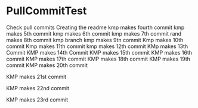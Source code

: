 # PullCommitTest
Check pull commits
Creating the readme
kmp makes fourth commit
kmp makes 5th commit
kmp makes 6th commit
kmp makes 7th commit
rand makes 8th commit kmp branch
kmp makes 9tn commit
Kmp makes 10th commit
Kmp makes 11th commit
kmp makes 12th commit
KMp makes 13th Commit
KMP makes 14th Commit
KMP makes 15th commit
KMP makes 16th commit
KMP makes 17th commit
KMP makes 18th commit
KMP makes 19th commit
KMP makes 20th commit

KMP makes 21st commit

KMP makes 22nd commit

KMP makes 23rd commit

